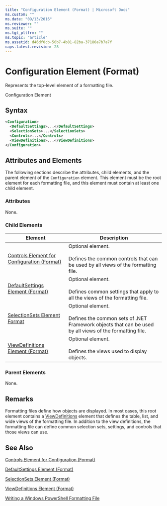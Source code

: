```yaml
---
title: "Configuration Element (Format) | Microsoft Docs"
ms.custom: ""
ms.date: "09/13/2016"
ms.reviewer: ""
ms.suite: ""
ms.tgt_pltfrm: ""
ms.topic: "article"
ms.assetid: d46df0cb-50b7-4b81-82ba-37186a7b7a7f
caps.latest.revision: 28
---
```

# Configuration Element (Format)

Represents the top-level element of a formatting file.

Configuration Element

## Syntax

```xml
<Configuration>
  <DefaultSettings>...</DefaultSettings>
  <SelectionSets>...</SelectionSets>
  <Controls>...</Controls>
  <ViewDefinitions>...</ViewDefinitions>
</Configuration>
```

## Attributes and Elements

The following sections describe the attributes, child elements, and the parent element of the `Configuration` element. This element must be the root element for each formatting file, and this element must contain at least one child element.

### Attributes

None.

### Child Elements

|Element|Description|
|-------------|-----------------|
|[Controls Element for Configuration (Format)](./controls-element-for-configuration-format.md)|Optional element.<br /><br /> Defines the common controls that can be used by all views of the formatting file.|
|[DefaultSettings Element (Format)](./defaultsettings-element-format.md)|Optional element.<br /><br /> Defines common settings that apply to all the views of the formatting file.|
|[SelectionSets Element Format](./selectionsets-element-format.md)|Optional element.<br /><br /> Defines the common sets of .NET Framework objects that can be used by all views of the formatting file.|
|[ViewDefinitions Element (Format)](./viewdefinitions-element-format.md)|Optional element.<br /><br /> Defines the views used to display objects.|

### Parent Elements

None.

## Remarks

Formatting files define how objects are displayed. In most cases, this root element contains a [ViewDefinitions](./viewdefinitions-element-format.md) element that defines the table, list, and wide views of the formatting file. In addition to the view definitions, the formatting file can define common selection sets, settings, and controls that those views can use.

## See Also

[Controls Element for Configuration (Format)](./controls-element-for-configuration-format.md)

[DefaultSettings Element (Format)](./defaultsettings-element-format.md)

[SelectionSets Element (Format)](./selectionsets-element-format.md)

[ViewDefinitions Element (Format)](./viewdefinitions-element-format.md)

[Writing a Windows PowerShell Formatting File](./writing-a-windows-powershell-formatting-file.md)
